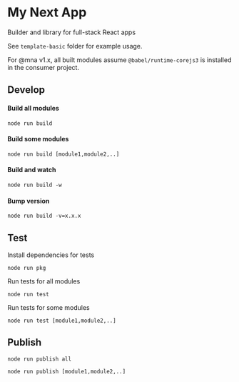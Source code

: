 # My Next App

Builder and library for full-stack React apps

See `template-basic` folder for example usage.

For @mna v1.x, all built modules assume `@babel/runtime-corejs3` is installed in the consumer project.

## Develop

#### Build all modules

`node run build`

#### Build some modules

`node run build [module1,module2,..]`

#### Build and watch

`node run build -w`

#### Bump version

`node run build -v=x.x.x`

## Test

Install dependencies for tests

`node run pkg`

Run tests for all modules

`node run test`

Run tests for some modules

`node run test [module1,module2,..]`

## Publish

`node run publish all`

`node run publish [module1,module2,..]`
